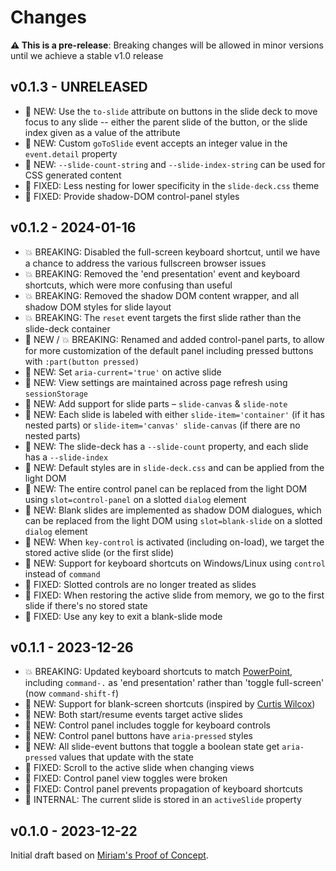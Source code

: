 # Changes

**⚠️ This is a pre-release**:
Breaking changes will be allowed in minor versions
until we achieve a stable v1.0 release

## v0.1.3 - UNRELEASED

- 🚀 NEW: Use the `to-slide` attribute on buttons in the slide deck
  to move focus to any slide -- either the parent slide of the button,
  or the slide index given as a value of the attribute
- 🚀 NEW: Custom `goToSlide` event accepts an integer value
  in the `event.detail` property
- 🚀 NEW: `--slide-count-string` and `--slide-index-string`
  can be used for CSS generated content
- 🐞 FIXED: Less nesting for lower specificity in the `slide-deck.css` theme
- 🐞 FIXED: Provide shadow-DOM control-panel styles

## v0.1.2 - 2024-01-16

- 💥 BREAKING: Disabled the full-screen keyboard shortcut,
  until we have a chance to address the various
  fullscreen browser issues
- 💥 BREAKING: Removed the 'end presentation' event
  and keyboard shortcuts, which were more confusing than useful
- 💥 BREAKING: Removed the shadow DOM content wrapper,
  and all shadow DOM styles for slide layout
- 💥 BREAKING: The `reset` event targets the first slide
  rather than the slide-deck container
- 🚀 NEW / 💥 BREAKING: Renamed and added control-panel parts,
  to allow for more customization of the default panel
  including pressed buttons with `:part(button pressed)`
- 🚀 NEW: Set `aria-current='true'` on active slide
- 🚀 NEW: View settings are maintained across page refresh
  using `sessionStorage`
- 🚀 NEW: Add support for slide parts – `slide-canvas` & `slide-note`
- 🚀 NEW: Each slide is labeled with either
  `slide-item='container'` (if it has nested parts)
  or `slide-item='canvas' slide-canvas` (if there are no nested parts)
- 🚀 NEW: The slide-deck has a `--slide-count` property,
  and each slide has a `--slide-index`
- 🚀 NEW: Default styles are in `slide-deck.css`
  and can be applied from the light DOM
- 🚀 NEW: The entire control panel can be replaced
  from the light DOM using `slot=control-panel`
  on a slotted `dialog` element
- 🚀 NEW: Blank slides are implemented as shadow DOM dialogues,
  which can be replaced from the light DOM using `slot=blank-slide`
  on a slotted `dialog` element
- 🚀 NEW: When `key-control` is activated (including on-load),
  we target the stored active slide (or the first slide)
- 🚀 NEW: Support for keyboard shortcuts on Windows/Linux
  using `control` instead of `command`
- 🐞 FIXED: Slotted controls are no longer treated as slides
- 🐞 FIXED: When restoring the active slide from memory,
  we go to the first slide if there's no stored state
- 🐞 FIXED: Use any key to exit a blank-slide mode

## v0.1.1 - 2023-12-26

- 💥 BREAKING: Updated keyboard shortcuts
  to match [PowerPoint](https://support.microsoft.com/en-us/office/use-keyboard-shortcuts-to-deliver-powerpoint-presentations-1524ffce-bd2a-45f4-9a7f-f18b992b93a0#bkmk_frequent_macos),
  including `command-.` as 'end presentation'
  rather than 'toggle full-screen' (now `command-shift-f`)
- 🚀 NEW: Support for blank-screen shortcuts
  (inspired by [Curtis Wilcox](https://codepen.io/ccwilcox/details/NWJWwOE))
- 🚀 NEW: Both start/resume events target active slides
- 🚀 NEW: Control panel includes toggle for keyboard controls
- 🚀 NEW: Control panel buttons have `aria-pressed` styles
- 🚀 NEW: All slide-event buttons that toggle a boolean state
  get `aria-pressed` values that update with the state
- 🐞 FIXED: Scroll to the active slide when changing views
- 🐞 FIXED: Control panel view toggles were broken
- 🐞 FIXED: Control panel prevents propagation of keyboard shortcuts
- 👀 INTERNAL: The current slide is stored in an `activeSlide` property

## v0.1.0 - 2023-12-22

Initial draft
based on
[Miriam's Proof of Concept](https://codepen.io/miriamsuzanne/pen/eYXOLjE?editors=1010).
